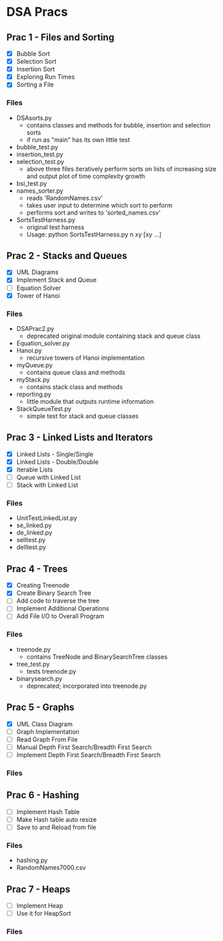 # DSA Pracs

## Prac 1 - Files and Sorting

 - [x] Bubble Sort 
 - [x] Selection Sort
 - [x] Insertion Sort
 - [x] Exploring Run Times
 - [x] Sorting a File
 
 ### Files
 
 * DSAsorts.py
    - contains classes and methods for bubble, insertion and selection sorts
    - if run as "main" has its own little test
 * bubble_test.py
 * insertion_test.py
 * selection_test.py
    - above three files iteratively perform sorts on lists
    of increasing size and output plot of time complexity growth
 * bsi_test.py
 * names_sorter.py
    - reads 'RandomNames.csv'
    - takes user input to determine which sort to perform
    - performs sort and writes to 'sorted_names.csv'
 * SortsTestHarness.py
    - original test harness
    - Usage: python SortsTestHarness.py n xy [xy ...]

## Prac 2 - Stacks and Queues

 - [x] UML Diagrams
 - [x] Implement Stack and Queue
 - [ ] Equation Solver
 - [x] Tower of Hanoi
 
  ### Files
 
 * DSAPrac2.py
    - deprecated original module containing stack and queue class
 * Equation_solver.py
 * Hanoi.py
    - recursive towers of Hanoi implementation
 * myQueue.py  
    - contains queue class and methods
 * myStack.py
    - contains stack class and methods
 * reporting.py
    - little module that outputs runtime information
 * StackQueueTest.py
    - simple test for stack and queue classes
    
## Prac 3 - Linked Lists and Iterators

 - [x] Linked Lists - Single/Single
 - [x] Linked Lists - Double/Double 
 - [x] Iterable Lists
 - [ ] Queue with Linked List
 - [ ] Stack with Linked List
 
  ### Files
 
 * UnitTestLinkedList.py
 * se_linked.py
 * de_linked.py
 * selltest.py
 * delltest.py
 
 ## Prac 4 - Trees
 
 - [x] Creating Treenode
 - [x] Create Binary Search Tree
 - [ ] Add code to traverse the tree
 - [ ] Implement Additional Operations
 - [ ] Add File I/O to Overall Program
 
  ### Files
  
  * treenode.py
    - contains TreeNode and BinarySearchTree classes
  * tree_test.py
    - tests treenode.py
  * binarysearch.py
    - deprecated; incorporated into treenode.py
  
  ## Prac 5 - Graphs
  
 - [x] UML Class Diagram
 - [ ] Graph Implementation 
 - [ ] Read Graph From File
 - [ ] Manual Depth First Search/Breadth First Search
 - [ ] Implement Depth First Search/Breadth First Search
 
  ### Files
 
  ## Prac 6 - Hashing
   
  - [ ] Implement Hash Table
  - [ ] Make Hash table auto resize
  - [ ] Save to and Reload from file
   
  ### Files
   
  * hashing.py
  * RandomNames7000.csv
   
   ## Prac 7 - Heaps 
   
  - [ ] Implement Heap
  - [ ] Use it for HeapSort
  
  ### Files
  
  